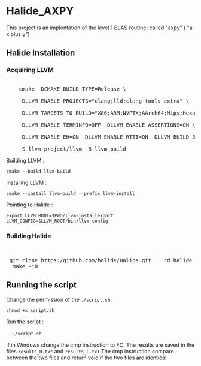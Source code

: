 # Halide_AXPY
This project is an implentation of the level 1 BLAS routine; called "axpy" ( "a x plus y")

## Halide Installation
### Acquiring LLVM

<pre>

    cmake -DCMAKE_BUILD_TYPE=Release \ 
    
    -DLLVM_ENABLE_PROJECTS="clang;lld;clang-tools-extra" \        
    
    -DLLVM_TARGETS_TO_BUILD="X86;ARM;NVPTX;AArch64;Mips;Hexagon" \        
    
    -DLLVM_ENABLE_TERMINFO=OFF -DLLVM_ENABLE_ASSERTIONS=ON \        
    
    -DLLVM_ENABLE_EH=ON -DLLVM_ENABLE_RTTI=ON -DLLVM_BUILD_32_BITS=OFF \        
    
    -S llvm-project/llvm -B llvm-build 
</pre>


Building LLVM : 

```cmake --build llvm-build```

Installing LLVM :

```cmake --install llvm-build --prefix llvm-install```

Pointing to Halide :

```export LLVM_ROOT=$PWD/llvm-installexport LLVM_CONFIG=$LLVM_ROOT/bin/llvm-config```

### Building Halide
   <pre> 
            git clone https:/github.com/halide/Halide.git    
            cd halide    
            make -j8
    </pre>
## Running the script 

Change the permission of the `./script.sh`:

```chmod +x script.sh```

Run the script :

    ```./script.sh```
    
if in Windows change the cmp instruction to FC. The results are saved in the files `results_H.txt` and `results_C.txt`.The cmp instruction compare between the two files and return void if the two files are identical. 
